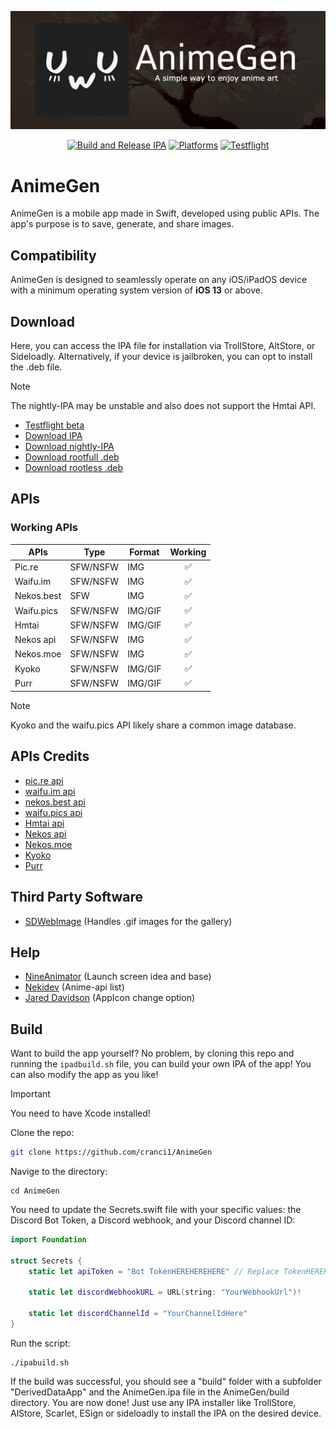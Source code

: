 ![AnimeGen Banner](Images/banner.jpeg)

<div align="center">

[![Build and Release IPA](https://github.com/cranci1/AnimeGen/actions/workflows/build.yml/badge.svg)](https://github.com/cranci1/AnimeGen/actions/workflows/build.yml) [![Platforms](https://img.shields.io/badge/Platforms-iOS%20%7C%20iPadOS-blue)](https://img.shields.io/badge/Platforms-iOS%20%7C%20iPadOS-blue) [![Testflight](https://img.shields.io/badge/Nightly-Testflight-008080)](https://img.shields.io/badge/Nightly-Testflight-008080)

</div>

# AnimeGen

AnimeGen is a mobile app made in Swift, developed using public APIs. The app's purpose is to save, generate, and share images.

## Compatibility

AnimeGen is designed to seamlessly operate on any iOS/iPadOS device with a minimum operating system version of **iOS 13** or above.

## Download
Here, you can access the IPA file for installation via TrollStore, AltStore, or Sideloadly. Alternatively, if your device is jailbroken, you can opt to install the .deb file.

> [!Note]
> The nightly-IPA may be unstable and also does not support the Hmtai API.

- [Testflight beta](https://testflight.apple.com/join/Qx5saHll)
- [Download IPA](https://github.com/cranci1/AnimeGen/releases/download/v1.5/AnimeGen.ipa)
- [Download nightly-IPA](https://nightly.link/cranci1/AnimeGen/workflows/build/main/AnimeGen-IPA.zip)
- [Download rootfull .deb](https://raw.githubusercontent.com/cranci1/AnimeGen/main/debs/me.cranci.animegen_1.5_iphoneos-arm.deb)
- [Download rootless .deb](https://raw.githubusercontent.com/cranci1/AnimeGen/main/debs/me.cranci.animegen_1.5_iphoneos-arm64.deb)

## APIs

### Working APIs

| APIs                | Type     | Format    | Working                  |
| ------------------- | -----    | ----      | :--------:               |
| Pic.re              | SFW/NSFW | IMG       | ✅                        |
| Waifu.im            | SFW/NSFW | IMG       | ✅                        |
| Nekos.best          | SFW      | IMG       | ✅                        |
| Waifu.pics          | SFW/NSFW | IMG/GIF   | ✅                        |
| Hmtai               | SFW/NSFW | IMG/GIF   | ✅                        |
| Nekos api           | SFW/NSFW | IMG       | ✅                        |
| Nekos.moe           | SFW/NSFW | IMG       | ✅                        |
| Kyoko               | SFW/NSFW | IMG/GIF   | ✅                        |
| Purr                | SFW/NSFW | IMG/GIF   | ✅                        |

> [!Note]
> Kyoko and the waifu.pics API likely share a common image database.

## APIs Credits

- [pic.re api](https://doc.pic.re/)
- [waifu.im api](https://docs.waifu.im/)
- [nekos.best api](https://docs.nekos.best/)
- [waifu.pics api](https://waifu.pics/docs)
- [Hmtai api](https://hmtai.hatsunia.cfd/endpoints)
- [Nekos api](https://nekosapi.com/docs)
- [Nekos.moe](https://docs.nekos.moe)
- [Kyoko](https://api.rei.my.id/docs/ANIME/WAIFU-Generator/)
- [Purr](https://purrbot.site/)

## Third Party Software

- [SDWebImage](https://github.com/SDWebImage/SDWebImage) (Handles .gif images for the gallery)

## Help

- [NineAnimator](https://github.com/SuperMarcus/NineAnimator) (Launch screen idea and base)
- [Nekidev](https://github.com/Nekidev/anime-api) (Anime-api list)
- [Jared Davidson](https://www.youtube.com/@Archetapp) (AppIcon change option)

## Build

Want to build the app yourself? No problem, by cloning this repo and running the `ipadbuild.sh` file, you can build your own IPA of the app! You can also modify the app as you like!

> [!IMPORTANT]
> You need to have Xcode installed!

Clone the repo:

```bash
git clone https://github.com/cranci1/AnimeGen
```

Navige to the directory:

```
cd AnimeGen
```

You need to update the Secrets.swift file with your specific values: the Discord Bot Token, a Discord webhook, and your Discord channel ID:

```swift
import Foundation

struct Secrets {
    static let apiToken = "Bot TokenHEREHEREHERE" // Replace TokenHEREHEREHERE with the token of the discord bot. DONT REMOVE "Bot" 

    static let discordWebhookURL = URL(string: "YourWebhookUrl")!

    static let discordChannelId = "YourChannelIdHere"
}
```

Run the script:

```
./ipabuild.sh
```

If the build was successful, you should see a "build" folder with a subfolder "DerivedDataApp" and the AnimeGen.ipa file in the AnimeGen/build directory. You are now done! Just use any IPA installer like TrollStore, AlStore, Scarlet, ESign or sideloadly to install the IPA on the desired device.
